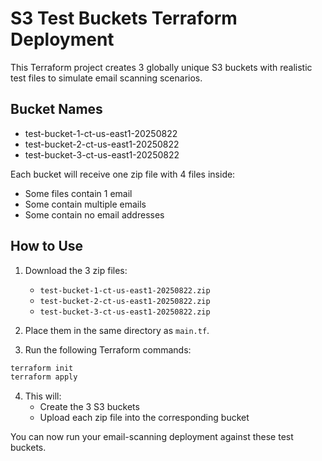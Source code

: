 # S3 Test Buckets Terraform Deployment

This Terraform project creates 3 globally unique S3 buckets with realistic test files to simulate email scanning scenarios.

## Bucket Names

- test-bucket-1-ct-us-east1-20250822
- test-bucket-2-ct-us-east1-20250822
- test-bucket-3-ct-us-east1-20250822

Each bucket will receive one zip file with 4 files inside:
- Some files contain 1 email
- Some contain multiple emails
- Some contain no email addresses

## How to Use

1. Download the 3 zip files:
   - `test-bucket-1-ct-us-east1-20250822.zip`
   - `test-bucket-2-ct-us-east1-20250822.zip`
   - `test-bucket-3-ct-us-east1-20250822.zip`

2. Place them in the same directory as `main.tf`.

3. Run the following Terraform commands:

```bash
terraform init
terraform apply
```

4. This will:
   - Create the 3 S3 buckets
   - Upload each zip file into the corresponding bucket

You can now run your email-scanning deployment against these test buckets.
